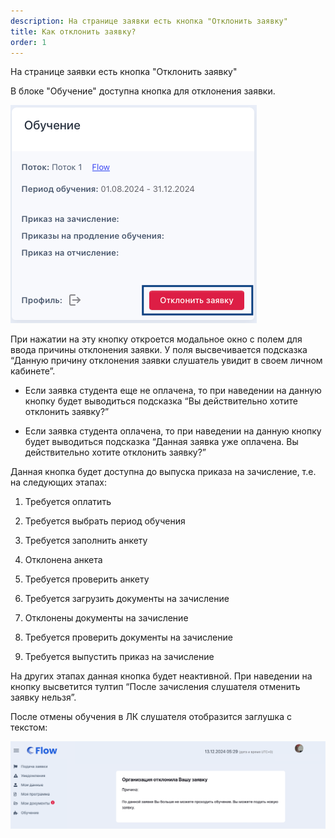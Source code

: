 ```yaml
---
description: На странице заявки есть кнопка "Отклонить заявку"
title: Как отклонить заявку?
order: 1
---
```


На странице заявки есть кнопка "Отклонить заявку"

В блоке "Обучение" доступна кнопка для отклонения заявки.

![](<../.gitbook/assets/image (35).png>)

При нажатии на эту кнопку откроется модальное окно с полем для ввода причины отклонения заявки. У поля высвечивается подсказка “Данную причину отклонения заявки слушатель увидит в своем личном кабинете”.

-  Если заявка студента еще не оплачена, то при наведении на данную кнопку будет выводиться подсказка “Вы действительно хотите отклонить заявку?”

-  Если заявка студента оплачена, то при наведении на данную кнопку будет выводиться подсказка “Данная заявка уже оплачена. Вы действительно хотите отклонить заявку?”

Данная кнопка будет доступна до выпуска приказа на зачисление, т.е. на следующих этапах:

1. Требуется оплатить

2. Требуется выбрать период обучения

3. Требуется заполнить анкету

4. Отклонена анкета

5. Требуется проверить анкету

6. Требуется загрузить документы на зачисление

7. Отклонены документы на зачисление

8. Требуется проверить документы на зачисление

9. Требуется выпустить приказ на зачисление

На других этапах данная кнопка будет неактивной. При наведении на кнопку высветится тултип “После зачисления слушателя отменить заявку нельзя”.

После отмены обучения в ЛК слушателя отобразится заглушка с текстом:

![](<../.gitbook/assets/image (115).png>)